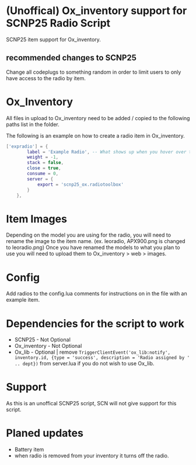 # (Unoffical) Ox_inventory support for SCNP25 Radio Script
SCNP25 item support for Ox_inventory.

## recommended changes to SCNP25
Change all codeplugs to something random in order to limit users to only have access to the radio by item.

# Ox_Inventory
All files in upload to Ox_inventory need to be added / copied to the following paths list in the folder.

The following is an example on how to create a radio item in Ox_inventory.

```lua
['expradio'] = {
		label = 'Example Radio', -- What shows up when you hover over the radio
		weight = -1,
		stack = false,
		close = true,
		consume = 0,
		server = {
			export = 'scnp25_ox.radiotoolbox'
		}
	},

```

# Item Images
Depending on the model you are using for the radio, you will need to rename the image to the item name. (ex. leoradio, APX900.png is changed to leoradio.png) Once you have renamed the models to what you plan to use you will need to upload them to Ox_inventory > web > images.

# Config

Add radios to the config.lua comments for instructions on in the file with an example item.

# Dependencies for the script to work

- SCNP25 - Not Optional
- Ox_inventory - Not Optional
- Ox_lib - Optional | remove `TriggerClientEvent('ox_lib:notify', inventory.id, {type = 'success', description = 'Radio assigned by ' .. dept})` from server.lua if you do not wish to use Ox_lib.

# Support
As this is an unoffical SCNP25 script, SCN will not give support for this script.

# Planed updates

- Battery item
- when radio is removed from your inventory it turns off the radio.
